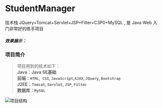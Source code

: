 # StudentManager


技术栈 JQuery+Tomcat+Servlet+JSP+Filter+C3P0+MySQL , 是 Java Web 入门非常好的练手项目

##### 效果展示：  


### 项目简介






> 项目用到的技术如下：  
**Java：Java SE基础  
前端：`HTML`,` CSS`, `JavaScript`,`AJAX`, `JQuery`, `Bootstrap`  
J2EE：`Tomcat`, `Servlet`, `JSP`, `Filter`  
数据库：`MySQL`**
>

![项目结构]()
